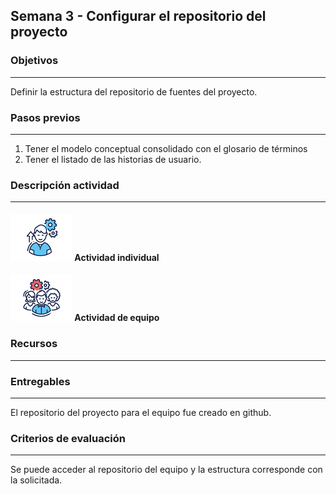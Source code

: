 ## Semana 3 - Configurar el repositorio del proyecto

### Objetivos

----

Definir la estructura del repositorio de fuentes del proyecto.
   
### Pasos previos
----

1. Tener el modelo conceptual consolidado con el glosario de términos
2. Tener el listado de las historias de usuario.

### Descripción actividad

----

#### ![](./../../assets/images/individuo.png) Actividad individual


#### ![](./../../assets/images/grupo.png) Actividad de equipo



### Recursos

---

### Entregables

---

El repositorio del proyecto para el equipo fue creado en github.

### Criterios de evaluación

---

Se puede acceder al repositorio del equipo y la estructura corresponde con la solicitada. 